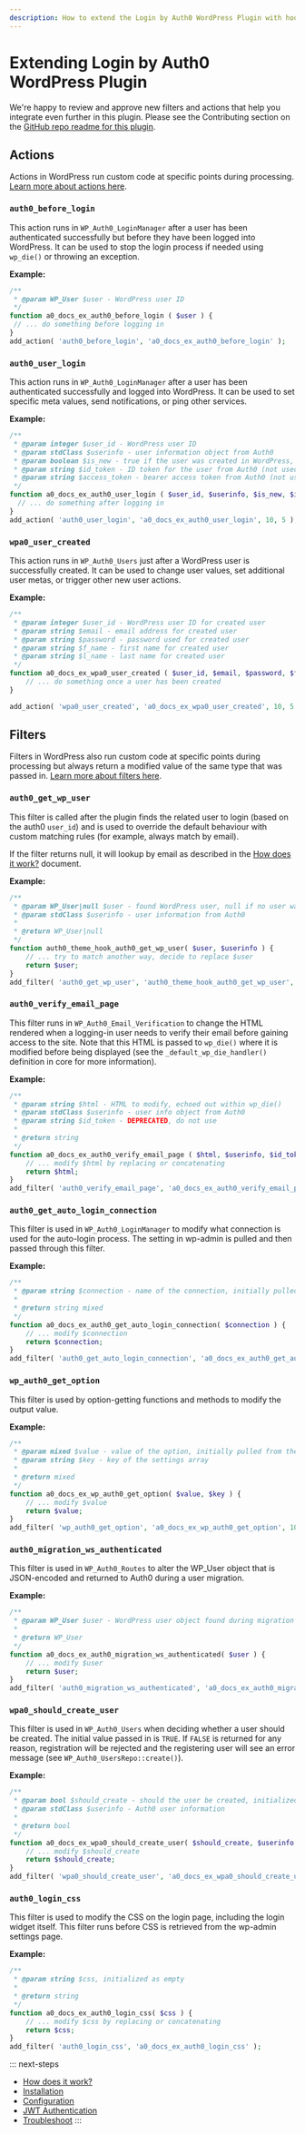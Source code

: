 ```yaml
---
description: How to extend the Login by Auth0 WordPress Plugin with hooks, filters, and functions.
---
```


# Extending Login by Auth0 WordPress Plugin

We're happy to review and approve new filters and actions that help you integrate even further in this plugin. Please
 see the Contributing section on the [GitHub repo readme for this plugin](https://github.com/auth0/wp-auth0/blob/master/README.md).

## Actions

Actions in WordPress run custom code at specific points during processing. [Learn more about actions here](https://developer.wordpress.org/plugins/hooks/actions/). 

### `auth0_before_login`

This action runs in `WP_Auth0_LoginManager` after a user has been authenticated successfully but before they have been logged into WordPress. It can be used to stop the login process if needed using `wp_die()` or throwing an exception.

**Example:**

```php
/**
 * @param WP_User $user - WordPress user ID
 */
function a0_docs_ex_auth0_before_login ( $user ) {
 // ... do something before logging in
}
add_action( 'auth0_before_login', 'a0_docs_ex_auth0_before_login' );
``` 

### `auth0_user_login` 

This action runs in `WP_Auth0_LoginManager` after a user has been authenticated successfully and logged into 
WordPress. It can be used to set specific meta values, send notifications, or ping other services. 

**Example:**

```php
/**
 * @param integer $user_id - WordPress user ID
 * @param stdClass $userinfo - user information object from Auth0
 * @param boolean $is_new - true if the user was created in WordPress, false if not
 * @param string $id_token - ID token for the user from Auth0 (not used in code flow)
 * @param string $access_token - bearer access token from Auth0 (not used in implicit flow)
 */
function a0_docs_ex_auth0_user_login ( $user_id, $userinfo, $is_new, $id_token, $access_token ) {
  // ... do something after logging in
}
add_action( 'auth0_user_login', 'a0_docs_ex_auth0_user_login', 10, 5 );
``` 

### `wpa0_user_created` 

This action runs in `WP_Auth0_Users` just after a WordPress user is successfully created. It can be used to change 
user values, set additional user metas, or trigger other new user actions. 

**Example:**

```php
/**
 * @param integer $user_id - WordPress user ID for created user
 * @param string $email - email address for created user
 * @param string $password - password used for created user
 * @param string $f_name - first name for created user
 * @param string $l_name - last name for created user
 */
function a0_docs_ex_wpa0_user_created ( $user_id, $email, $password, $f_name, $l_name ) {
	// ... do something once a user has been created
}

add_action( 'wpa0_user_created', 'a0_docs_ex_wpa0_user_created', 10, 5 );
```

## Filters

Filters in WordPress also run custom code at specific points during processing but always return a modified value of the same type that was passed in. [Learn more about filters here](https://developer.wordpress.org/plugins/hooks/filters/). 

### `auth0_get_wp_user`

This filter is called after the plugin finds the related user to login (based on the auth0 `user_id`) and is used to override the default behaviour with custom matching rules (for example, always match by email).

If the filter returns null, it will lookup by email as described in the [How does it work?](https://auth0.com/docs/cms/wordpress/how-does-it-work) document.

**Example:**

```php
/**
 * @param WP_User|null $user - found WordPress user, null if no user was found
 * @param stdClass $userinfo - user information from Auth0
 *
 * @return WP_User|null
 */
function auth0_theme_hook_auth0_get_wp_user( $user, $userinfo ) {
	// ... try to match another way, decide to replace $user
	return $user;
}
add_filter( 'auth0_get_wp_user', 'auth0_theme_hook_auth0_get_wp_user', 1, 2 );
```

### `auth0_verify_email_page`

This filter runs in `WP_Auth0_Email_Verification` to change the HTML rendered when a logging-in user needs to verify 
their email before gaining access to the site. Note that this HTML is passed to `wp_die()` where it is modified 
before being displayed (see the `_default_wp_die_handler()` definition in core for more information). 

**Example:**

```php
/**
 * @param string $html - HTML to modify, echoed out within wp_die()
 * @param stdClass $userinfo - user info object from Auth0
 * @param string $id_token - DEPRECATED, do not use
 *
 * @return string
 */
function a0_docs_ex_auth0_verify_email_page ( $html, $userinfo, $id_token ) {
	// ... modify $html by replacing or concatenating
	return $html;
}
add_filter( 'auth0_verify_email_page', 'a0_docs_ex_auth0_verify_email_page', 10, 3 );
```

### `auth0_get_auto_login_connection`

This filter is used in `WP_Auth0_LoginManager` to modify what connection is used for the auto-login process. The 
setting in wp-admin is pulled and then passed through this filter. 

**Example:**

```php
/**
 * @param string $connection - name of the connection, initially pulled from Auth0 plugin settings
 *
 * @return string mixed
 */
function a0_docs_ex_auth0_get_auto_login_connection( $connection ) {
	// ... modify $connection
	return $connection;
}
add_filter( 'auth0_get_auto_login_connection', 'a0_docs_ex_auth0_get_auto_login_connection');
```

### `wp_auth0_get_option`

This filter is used by option-getting functions and methods to modify the output value.  

**Example:**

```php
/**
 * @param mixed $value - value of the option, initially pulled from the database
 * @param string $key - key of the settings array
 *
 * @return mixed
 */
function a0_docs_ex_wp_auth0_get_option( $value, $key ) {
	// ... modify $value
	return $value;
}
add_filter( 'wp_auth0_get_option', 'a0_docs_ex_wp_auth0_get_option', 10, 2 );
```

### `auth0_migration_ws_authenticated`

This filter is used in `WP_Auth0_Routes` to alter the WP_User object that is JSON-encoded and returned to Auth0 
during a user migration. 

**Example:**

```php
/**
 * @param WP_User $user - WordPress user object found during migration and authenticated
 *
 * @return WP_User
 */
function a0_docs_ex_auth0_migration_ws_authenticated( $user ) {
	// ... modify $user
	return $user;
}
add_filter( 'auth0_migration_ws_authenticated', 'a0_docs_ex_auth0_migration_ws_authenticated' );
```

### `wpa0_should_create_user`

This filter is used in `WP_Auth0_Users` when deciding whether a user should be created. The initial value passed in 
is `TRUE`. If `FALSE` is returned for any reason, registration will be rejected and the registering user will see an 
error message (see `WP_Auth0_UsersRepo::create()`).

**Example:**

```php
/**
 * @param bool $should_create - should the user be created, initialized as TRUE
 * @param stdClass $userinfo - Auth0 user information
 *
 * @return bool
 */
function a0_docs_ex_wpa0_should_create_user( $should_create, $userinfo ) {
	// ... modify $should_create
	return $should_create;
}
add_filter( 'wpa0_should_create_user', 'a0_docs_ex_wpa0_should_create_user' );
```

### `auth0_login_css`

This filter is used to modify the CSS on the login page, including the login widget itself. This filter runs before 
CSS is retrieved from the wp-admin settings page.

**Example:**

```php
/**
 * @param string $css, initialized as empty
 *
 * @return string
 */
function a0_docs_ex_auth0_login_css( $css ) {
	// ... modify $css by replacing or concatenating
	return $css;
}
add_filter( 'auth0_login_css', 'a0_docs_ex_auth0_login_css' );
```

::: next-steps
* [How does it work?](/cms/wordpress/how-does-it-work)
* [Installation](/cms/wordpress/installation)
* [Configuration](/cms/wordpress/configuration)
* [JWT Authentication](/cms/wordpress/jwt-authentication)
* [Troubleshoot](/cms/wordpress/troubleshoot)
:::